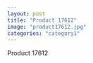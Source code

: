 ```yaml
---
layout: post
title: "Product 17612"
image: "product17612.jpg"
categories: "category1"
---
```

Product 17612
